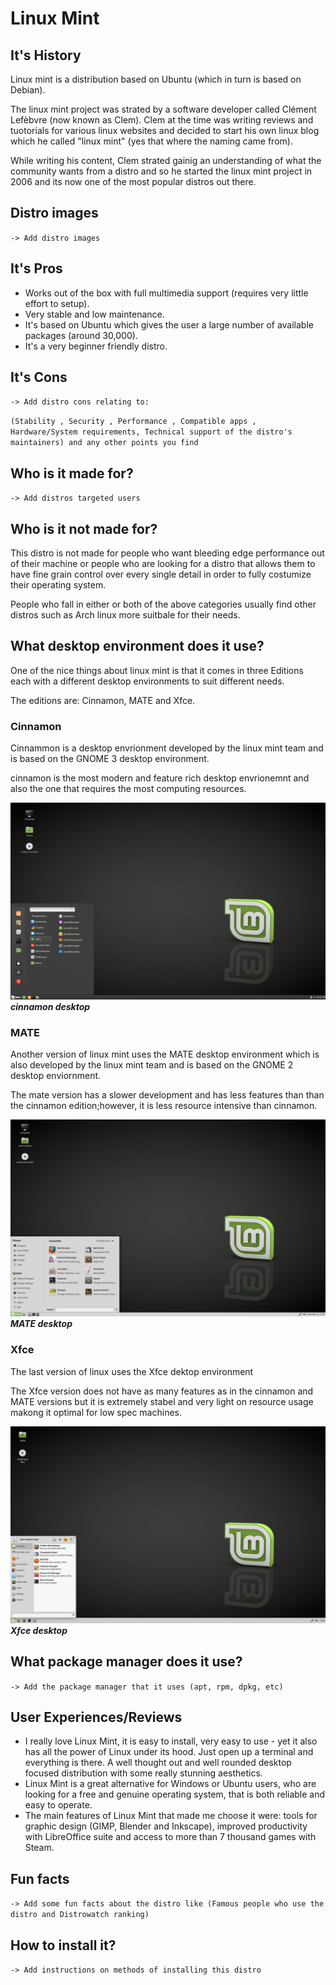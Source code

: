 # Linux Mint

## It's History
Linux mint is a distribution based on Ubuntu (which in turn is based on Debian).

The linux mint project was strated by a software developer called Clément Lefèbvre (now known as Clem). Clem at the time was writing reviews and tuotorials for various linux websites and decided to start his own linux blog which he called "linux mint" (yes that where the naming came from).

While writing his content, Clem strated gainig an understanding of what the community wants from a distro and so he started the linux mint project in 2006 and its now one of the most popular distros out there. 

## Distro images
``-> Add distro images``

## It's Pros
- Works out of the box with full multimedia support (requires very little effort to setup).
- Very stable and low maintenance.
- It's based on Ubuntu which gives the user a large number of available packages (around 30,000).
- It's a very beginner friendly distro.
## It's Cons
``-> Add distro cons relating to: ``

``(Stability , Security , Performance , Compatible apps , Hardware/System requirements, Technical support of the distro's maintainers) and any other points you find``

## Who is it made for?
``-> Add distros targeted users``
## Who is it **not** made for?
This distro is not made for people who want bleeding edge performance out of their machine or people who are looking for a distro that allows them to have fine grain control over every single detail in order to fully costumize their operating system. 

People who fall in either or both of the above categories usually find other distros such as Arch linux more suitbale for their needs.

## What desktop environment does it use?
One of the nice things about linux mint is that it comes in three Editions each with a different desktop environments to suit different needs.

The editions are: Cinnamon, MATE and Xfce.

### Cinnamon
Cinnammon is a desktop envrionment developed by the linux mint team and is based on the GNOME 3 desktop environment.

cinnamon is the most modern and feature rich desktop envrionemnt and also the one that requires the most computing resources.

![Cinnamon desktop](resources/cinnamon.webp)
___cinnamon desktop___
### MATE
Another version of linux mint uses the MATE desktop environment which is also developed by the linux mint team and is based on the GNOME 2 desktop enviornment.

The mate version has a slower development and has less features than than the cinnamon edition;however, it is less resource intensive than cinnamon.

![Cinnamon desktop](resources/mate.webp)
___MATE desktop___
### Xfce
The last version of linux uses the Xfce dektop environment

The Xfce version does not have as many features as in the cinnamon and MATE versions but it is extremely stabel and very light on resource usage makong it optimal for low spec machines.

![Cinnamon desktop](resources/xfce.webp)
___Xfce desktop___

## What package manager does it use?
``-> Add the package manager that it uses (apt, rpm, dpkg, etc)``
## User Experiences/Reviews
- I really love Linux Mint, it is easy to install, very easy to use - yet it also has all the power of Linux under its hood. Just open up a terminal and everything is there. A well thought out and well rounded desktop focused distribution with some really stunning aesthetics.
- Linux Mint is a great alternative for Windows or Ubuntu users, who are looking for a free and genuine operating system, that is both reliable and easy to operate.
- The main features of Linux Mint that made me choose it were: tools for graphic design (GIMP, Blender and Inkscape), improved productivity with LibreOffice suite and access to more than 7 thousand games with Steam.
## Fun facts
``-> Add some fun facts about the distro like (Famous people who use the distro and Distrowatch ranking) ``
## How to install it?
``-> Add instructions on methods of installing this distro``


